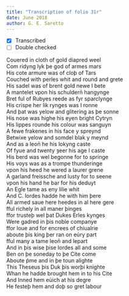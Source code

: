 ```yaml
---
title: "Transcription of folio 31r"
date: June 2018
author: G. E. Saretto
---
```


- [x] Transcribed
- [ ] Double checked

Couered in cloth of gold diapred weel  
Com ridyng lyk þe god of armes mars  
His cote armure was of cloþ of Tars  
Couched with perles whit and round and grete  
His sadel was of brent gold newe I bete  
A mantelet vpon his schuldern̄ hangynge  
Bret ful of Rubyes reede as fyr sparclynge  
His crispe her lik rynges was I ronne  
And þat was yelow and glitering as þe sonne  
His nose was highe his eyen bright Cytryn  
His lippes rounde his colour was sanguyn  
A fewe frakenes in his face y spreynd  
Betwixe yelow and somdel blak y meynd  
And as a leon̄ he his lokyng caste  
Of fyue and twenty ȝeer his age I caste  
His berd was wel begonne for to springe  
His voys was as a trompe thunderinge  
vpon his heed he wered a laurer grene  
A garland freissche and lusty for to seene  
vpon his hand he bar for his deduyt  
An Egle tame as eny lilie whit  
And C. lordes hadde he with him þere  
All armed saue here heedes in al here gere  
fful richely in all maner þinges  
ffor trusteþ wel þat Dukes Erles kynges  
Were gadred in þis noble companye  
ffor loue and for encrees of chiualrie  
aboute þis king þer ran on eủry part  
fful many a tame leon̄ and lepart  
And in þis wise þise lordes all and some  
Ben on þe soneday to þe Cite come  
Aboute p̉me and in þe toun alighte  
This Theseus þis Duk þis worþi knighte  
Whan he hadde brought hem in to his Cite  
And Inned hem eủich at his degre  
He festeþ hem and doþ so gret labour  
